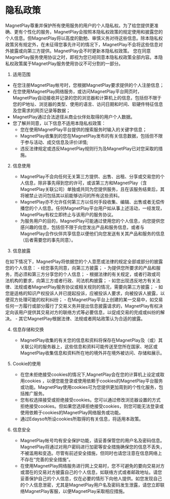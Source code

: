 隐私政策 
==============

MagnetPlay尊重并保护所有使用服务的用户的个人隐私权。为了给您提供更准确、更有个性化的服务，MagnetPlay会按照本隐私权政策的规定使用和披露您的个人信息。但MagnetPlay将以高度的勤勉、审慎义务对待这些信息。除本隐私权政策另有规定外，在未征得您事先许可的情况下，MagnetPlay不会将这些信息对外披露或向第三方提供。MagnetPlay会不时更新本隐私权政策。 您在同意MagnetPlay服务使用协议之时，即视为您已经同意本隐私权政策全部内容。本隐私权政策属于MagnetPlay服务使用协议不可分割的一部分。 

1. 适用范围
  - 在您注册MagnetPlay帐号时，您根据MagnetPlay要求提供的个人注册信息；
  - 在您使用MagnetPlay网络服务，或访问MagnetPlay平台网页时，MagnetPlay自动接收并记录的您的浏览器和计算机上的信息，包括但不限于您的IP地址、浏览器的类型、使用的语言、访问日期和时间、软硬件特征信息及您需求的网页记录等数据；
  - MagnetPlay通过合法途径从商业伙伴处取得的用户个人数据。
  - 您了解并同意，以下信息不适用本隐私权政策：
    - 您在使用MagnetPlay平台提供的搜索服务时输入的关键字信息；
    - MagnetPlay收集到的您在MagnetPlay发布的有关信息数据，包括但不限于参与活动、成交信息及评价详情;
    - 违反法律规定或违反MagnetPlay规则行为及MagnetPlay已对您采取的措施。
    
2. 信息使用
	- MagnetPlay不会向任何无关第三方提供、出售、出租、分享或交易您的个人信息，除非事先得到您的许可，或该第三方和MagnetPlay（含MagnetPlay关联公司）单独或共同为您提供服务，且在该服务结束后，其将被禁止访问包括其以前能够访问的所有这些资料。
	- MagnetPlay亦不允许任何第三方以任何手段收集、编辑、出售或者无偿传播您的个人信息。任何MagnetPlay平台用户如从事上述活动，一经发现，MagnetPlay有权立即终止与该用户的服务协议。
	- 为服务用户的目的，MagnetPlay可能通过使用您的个人信息，向您提供您感兴趣的信息，包括但不限于向您发出产品和服务信息，或者与MagnetPlay合作伙伴共享信息以便他们向您发送有关其产品和服务的信息（后者需要您的事先同意）。 

3. 信息披露 

在如下情况下，MagnetPlay将依据您的个人意愿或法律的规定全部或部分的披露您的个人信息：
	- 经您事先同意，向第三方披露；
	- 为提供您所要求的产品和服务，而必须和第三方分享您的个人信息；
	- 根据法律的有关规定，或者行政或司法机构的要求，向第三方或者行政、司法机构披露；
	- 如您出现违反地方有关法律、法规或者MagnetPlay服务协议或相关规则的情况，需要向第三方披露；
	- 如您是适格的知识产权投诉人并已提起投诉，应被投诉人要求，向被投诉人披露，以便双方处理可能的权利纠纷；
	- 在MagnetPlay平台上创建的某一交易中，如交易任何一方履行或部分履行了交易义务并提出信息披露请求的，MagnetPlay有权决定向该用户提供其交易对方的联络方式等必要信息，以促成交易的完成或纠纷的解决。 
	- 其它MagnetPlay根据法律、法规或者网站政策认为合适的披露。 

4. 信息存储和交换
	- MagnetPlay收集的有关您的信息和资料将保存在MagnetPlay及（或）其关联公司的服务器上，这些信息和资料可能传送至您所在国家、地区或MagnetPlay收集信息和资料所在地的境外并在境外被访问、存储和展示。

5. Cookie的使用
	- 在您未拒绝接受cookies的情况下,MagnetPlay会在您的计算机上设定或取用cookies
，以便您能登录或使用依赖于cookies的MagnetPlay平台服务或功能。MagnetPlay使用cookies可为您提供更加周到的个性化服务，包括推广服务。
	- 您有权选择接受或拒绝接受cookies。您可以通过修改浏览器设置的方式拒绝接受cookies。但如果您选择拒绝接受cookies，则您可能无法登录或使用依赖于cookies的MagnetPlay网络服务或功能。
	- 通过Edaysoft所设cookies所取得的有关信息，将适用本政策。 

6. 信息安全 
	- MagnetPlay帐号均有安全保护功能，请妥善保管您的用户名及密码信息。MagnetPlay将通过对用户密码进行加密等安全措施确保您的信息不丢失，不被滥用和变造。尽管有前述安全措施，但同时也请您注意在信息网络上不存在“完善的安全措施”。
	- 在使用MagnetPlay网络服务进行网上交易时，您不可避免的要向交易对方或潜在的交易对方披露自己的个人信息，如联络方式或者邮政地址。请您妥善保护自己的个人信息，仅在必要的情形下向他人提供。如您发现自己的个人信息泄密，尤其是MagnetPlay用户名及密码发生泄露，请您立即联络MagnetPlay客服，以便MagnetPlay采取相应措施。

